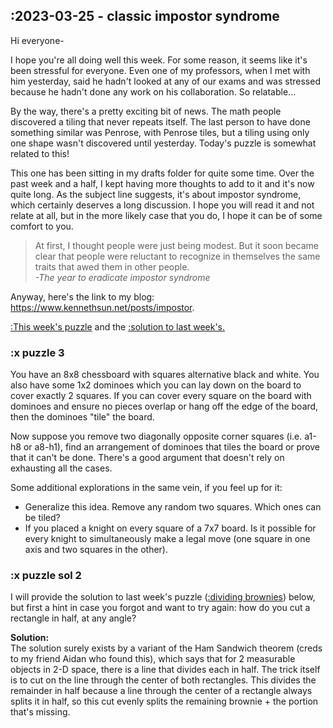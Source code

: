 ## :2023-03-25 - classic impostor syndrome
	
Hi everyone-

I hope you're all doing well this week. For some reason, it seems like it's been stressful for everyone. Even one of my professors, when I met with him yesterday, said he hadn't looked at any of our exams and was stressed because he hadn't done any work on his collaboration. So relatable... 

By the way, there's a pretty exciting bit of news. The math people discovered a tiling that never repeats itself. The last person to have done something similar was Penrose, with Penrose tiles, but a tiling using only one shape wasn't discovered until yesterday. Today's puzzle is somewhat related to this!

This one has been sitting in my drafts folder for quite some time. Over the past week and a half, I kept having more thoughts to add to it and it's now quite long. As the subject line suggests, it's about impostor syndrome, which certainly deserves a long discussion. I hope you will read it and not relate at all, but in the more likely case that you do, I hope it can be of some comfort to you. 

>    At first, I thought people were just being modest. But it soon became clear that people were reluctant to recognize in themselves the same traits that awed them in other people.  
> _-The year to eradicate impostor syndrome_

Anyway, here's the link to my blog: https://www.kennethsun.net/posts/impostor.

[\:This week's puzzle](#puzzle-3) and the [\:solution to last week's.](#puzzle-sol-2)

### \:x puzzle 3
You have an 8x8 chessboard with squares alternative black and white. You also have some 1x2 dominoes which you can lay down on the board to cover exactly 2 squares. If you can cover every square on the board with dominoes and ensure no pieces overlap or hang off the edge of the board, then the dominoes "tile" the board. 

Now suppose you remove two diagonally opposite corner squares (i.e. a1-h8 or a8-h1), find an arrangement of dominoes that tiles the board or prove that it can't be done. There's a good argument that doesn't rely on exhausting all the cases.

Some additional explorations in the same vein, if you feel up for it: 
- Generalize this idea. Remove any random two squares. Which ones can be tiled?
- If you placed a knight on every square of a 7x7 board. Is it possible for every knight to simultaneously make a legal move (one square in one axis and two squares in the other). 

### \:x puzzle sol 2
I will provide the solution to last week's puzzle ([\:dividing brownies](#puzzle-2)) below, but first a hint in case you forgot and want to try again: how do you cut a rectangle in half, at any angle?

**Solution:**  
The solution surely exists by a variant of the Ham Sandwich theorem (creds to my friend Aidan who found this), which says that for 2 measurable objects in 2-D space, there is a line that divides each in half. The trick itself is to cut on the line through the center of both rectangles. This divides the remainder in half because a line through the center of a rectangle always splits it in half, so this cut evenly splits the remaining brownie + the portion that's missing.
